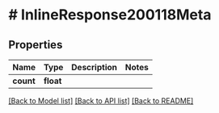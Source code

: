 # # InlineResponse200118Meta

## Properties

Name | Type | Description | Notes
------------ | ------------- | ------------- | -------------
**count** | **float** |  |

[[Back to Model list]](../../README.md#models) [[Back to API list]](../../README.md#endpoints) [[Back to README]](../../README.md)
